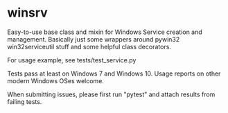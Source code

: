 # winsrv

Easy-to-use base class and mixin for Windows Service creation and management.
Basically just some wrappers around pywin32 win32serviceutil stuff and some
helpful class decorators.

For usage example, see tests/test_service.py

Tests pass at least on Windows 7 and Windows 10. Usage reports on other 
modern Windows OSes welcome.

When submitting issues, please first run "pytest" and attach results from
failing tests.

